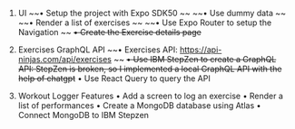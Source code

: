 1. UI
~~• Setup the project with Expo SDK50 ~~
~~• Use dummy data ~~
~~• Render a list of exercises ~~
~~• Use Expo Router to setup the Navigation ~~
~~• Create the Exercise details page~~

2. Exercises GraphQL API
~~• Exercises API: https://api-ninjas.com/api/exercises ~~
~~• Use IBM StepZen to create a GraphQL API: StepZen is broken, so I implemented a local GraphQL API with the help of chatgpt~~
• Use React Query to query the API

3. Workout Logger Features
• Add a screen to log an exercise 
• Render a list of performances 
• Create a MongoDB database using Atlas 
• Connect MongoDB to IBM Stepzen